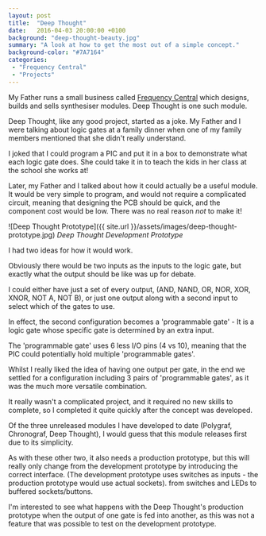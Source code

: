 ```yaml
---
layout: post
title:  "Deep Thought"
date:   2016-04-03 20:00:00 +0100
background: "deep-thought-beauty.jpg"
summary: "A look at how to get the most out of a simple concept."
background-color: "#7A7164"
categories:
 - "Frequency Central"
 - "Projects"
---
```

My Father runs a small business called [Frequency Central](http://frequencycentral.co.uk) which
designs, builds and sells synthesiser modules.
Deep Thought is one such module.

Deep Thought, like any good project, started as a joke.
My Father and I were talking about logic gates at a family dinner
when one of my family members mentioned that she didn't really understand.

I joked that I could program a PIC and put it in a box to demonstrate what each
logic gate does. She could take it in to teach the kids in her class
at the school she works at!

Later, my Father and I talked about how it could actually be a useful module.
It would be very simple to program, and would not require a complicated circuit,
meaning that designing the PCB should be quick, and the component cost would be low.
There was no real reason *not* to make it!

![Deep Thought Prototype]({{ site.url }}/assets/images/deep-thought-prototype.jpg)
*Deep Thought Development Prototype*

I had two ideas for how it would work.

Obviously there would be two inputs as the inputs to the logic gate,
but exactly what the output should be like was up for debate.

I could either have just a set of every output,
(AND, NAND, OR, NOR, XOR, XNOR, NOT A, NOT B),
or just one output along with a second input to select which of the gates to use.

In effect, the second configuration becomes a 'programmable gate' -
It is a logic gate whose specific gate is determined by an extra input.

The 'programmable gate' uses 6 less I/O pins (4 vs 10),
meaning that the PIC could potentially hold multiple 'programmable gates'.

Whilst I really liked the idea of having one output per gate,
in the end we settled for a configuration including 3 pairs of 'programmable gates',
as it was the much more versatile combination.

It really wasn't a complicated project, 
and it required no new skills to complete,
so I completed it quite quickly after the concept was developed.

Of the three unreleased modules I have developed to date 
(Polygraf, Chronograf, Deep Thought), 
I would guess that this module releases first due to its simplicity.

As with these other two, it also needs a production prototype,
but this will really only change from the development prototype
by introducing the correct interface.
(The development prototype uses switches as inputs -
the production prototype would use actual sockets).
from switches and LEDs to buffered sockets/buttons.

I'm interested to see what happens with the Deep Thought's
production prototype when the output of one gate is fed into another,
as this was not a feature that was possible to test on the development prototype.
